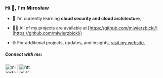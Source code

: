 <h3>Hi 👋, I'm Mirosław</h1>

- 🌱 I’m currently learning **cloud security and cloud architecture**,

- 👨‍💻 All of my projects are available at [https://github.com/miwierzbicki/](https://github.com/miwierzbicki/)

- 🌐 For additional projects, updates, and insights, [visit my website.](https://miroslaw.me) 

<h5 align="left">Connect with me:</h3>
<p align="left">
<a href="https://linkedin.com/in/mirosław-wierzbicki-67b87a230" target="blank"><img align="center" src="https://raw.githubusercontent.com/rahuldkjain/github-profile-readme-generator/master/src/images/icons/Social/linked-in-alt.svg" alt="mirosław-wierzbicki-67b87a230" height="30" width="40" /></a>
<a href="https://miroslaw.me" target="blank"><img align="center" src="https://i.imgur.com/llu1FQd.png" alt="https://miroslaw.me" height="30" width="40" /></a>
</p>


